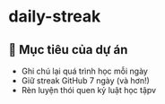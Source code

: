 # daily-streak
## 🚀 Mục tiêu của dự án

- Ghi chú lại quá trình học mỗi ngày
- Giữ streak GitHub 7 ngày (và hơn!)
- Rèn luyện thói quen kỷ luật học tậpv
